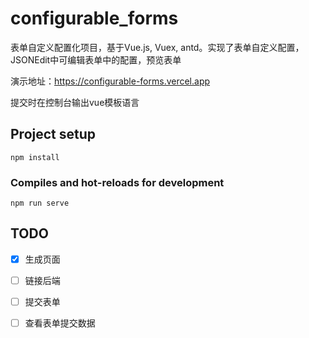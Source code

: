 # configurable_forms
表单自定义配置化项目，基于Vue.js, Vuex, antd。实现了表单自定义配置，JSONEdit中可编辑表单中的配置，预览表单

演示地址：https://configurable-forms.vercel.app

提交时在控制台输出vue模板语言

## Project setup
```
npm install
```

### Compiles and hot-reloads for development
```
npm run serve
```
## TODO

- [x] 生成页面

- [ ] 链接后端

- [ ] 提交表单

- [ ] 查看表单提交数据
